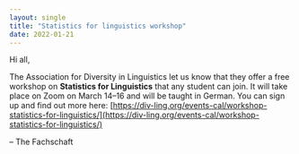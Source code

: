 ```yaml
---
layout: single
title: "Statistics for linguistics workshop"
date: 2022-01-21
---
```


Hi all,

The Association for Diversity in Linguistics let us know that they offer a free workshop on **Statistics for Linguistics** that any student can join.
It will take place on Zoom on March 14–16 and will be taught in German.
You can sign up and find out more here: [https://div-ling.org/events-cal/workshop-statistics-for-linguistics/](https://div-ling.org/events-cal/workshop-statistics-for-linguistics/)

– The Fachschaft
